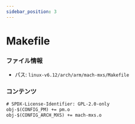 ```yaml
---
sidebar_position: 3
---
```

# Makefile

### ファイル情報

- パス: `linux-v6.12/arch/arm/mach-mxs/Makefile`

### コンテンツ

```txt
# SPDX-License-Identifier: GPL-2.0-only
obj-$(CONFIG_PM) += pm.o
obj-$(CONFIG_ARCH_MXS) += mach-mxs.o

```
